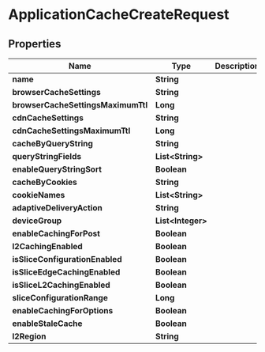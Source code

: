

# ApplicationCacheCreateRequest


## Properties

| Name | Type | Description | Notes |
|------------ | ------------- | ------------- | -------------|
|**name** | **String** |  |  |
|**browserCacheSettings** | **String** |  |  [optional] |
|**browserCacheSettingsMaximumTtl** | **Long** |  |  [optional] |
|**cdnCacheSettings** | **String** |  |  [optional] |
|**cdnCacheSettingsMaximumTtl** | **Long** |  |  [optional] |
|**cacheByQueryString** | **String** |  |  [optional] |
|**queryStringFields** | **List&lt;String&gt;** |  |  [optional] |
|**enableQueryStringSort** | **Boolean** |  |  [optional] |
|**cacheByCookies** | **String** |  |  [optional] |
|**cookieNames** | **List&lt;String&gt;** |  |  [optional] |
|**adaptiveDeliveryAction** | **String** |  |  [optional] |
|**deviceGroup** | **List&lt;Integer&gt;** |  |  [optional] |
|**enableCachingForPost** | **Boolean** |  |  [optional] |
|**l2CachingEnabled** | **Boolean** |  |  [optional] |
|**isSliceConfigurationEnabled** | **Boolean** |  |  [optional] |
|**isSliceEdgeCachingEnabled** | **Boolean** |  |  [optional] |
|**isSliceL2CachingEnabled** | **Boolean** |  |  [optional] |
|**sliceConfigurationRange** | **Long** |  |  [optional] |
|**enableCachingForOptions** | **Boolean** |  |  [optional] |
|**enableStaleCache** | **Boolean** |  |  [optional] |
|**l2Region** | **String** |  |  [optional] |



